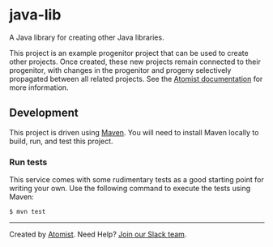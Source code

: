# java-lib

A Java library for creating other Java libraries.

This project is an example progenitor project that can be used to
create other projects.  Once created, these new projects remain
connected to their progenitor, with changes in the progenitor and
progeny selectively propagated between all related projects.  See
the [Atomist documentation][docs] for more information.

[docs]: http://docs.atomist.com/ (Atomist Documentation)

## Development

This project is driven using [Maven][mvn].  You will need to install
Maven locally to build, run, and test this project.

[mvn]: https://maven.apache.org/

### Run tests

This service comes with some rudimentary tests as a good starting
point for writing your own.  Use the following command to execute the
tests using Maven:

```
$ mvn test
```

---

Created by [Atomist][atomist].
Need Help?  [Join our Slack team][slack].

[atomist]: https://www.atomist.com/ (Atomist - How Teams Deliver Software)
[slack]: https://join.atomist.com/ (Atomist Community Slack Workspace)
